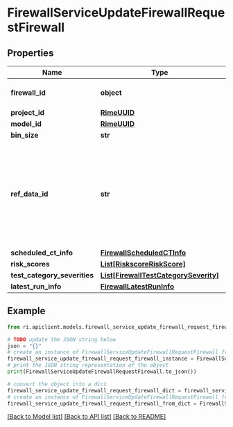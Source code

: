 # FirewallServiceUpdateFirewallRequestFirewall


## Properties

Name | Type | Description | Notes
------------ | ------------- | ------------- | -------------
**firewall_id** | **object** | Unique ID of an object in RIME. | [optional] 
**project_id** | [**RimeUUID**](RimeUUID.md) |  | [optional] 
**model_id** | [**RimeUUID**](RimeUUID.md) |  | [optional] 
**bin_size** | **str** |  | [optional] 
**ref_data_id** | **str** | The semantic ID of the reference dataset. This should correspond with the primary key in the Dataset Registry. | [optional] 
**scheduled_ct_info** | [**FirewallScheduledCTInfo**](FirewallScheduledCTInfo.md) |  | [optional] 
**risk_scores** | [**List[RiskscoreRiskScore]**](RiskscoreRiskScore.md) |  | [optional] 
**test_category_severities** | [**List[FirewallTestCategorySeverity]**](FirewallTestCategorySeverity.md) |  | [optional] 
**latest_run_info** | [**FirewallLatestRunInfo**](FirewallLatestRunInfo.md) |  | [optional] 

## Example

```python
from ri.apiclient.models.firewall_service_update_firewall_request_firewall import FirewallServiceUpdateFirewallRequestFirewall

# TODO update the JSON string below
json = "{}"
# create an instance of FirewallServiceUpdateFirewallRequestFirewall from a JSON string
firewall_service_update_firewall_request_firewall_instance = FirewallServiceUpdateFirewallRequestFirewall.from_json(json)
# print the JSON string representation of the object
print(FirewallServiceUpdateFirewallRequestFirewall.to_json())

# convert the object into a dict
firewall_service_update_firewall_request_firewall_dict = firewall_service_update_firewall_request_firewall_instance.to_dict()
# create an instance of FirewallServiceUpdateFirewallRequestFirewall from a dict
firewall_service_update_firewall_request_firewall_from_dict = FirewallServiceUpdateFirewallRequestFirewall.from_dict(firewall_service_update_firewall_request_firewall_dict)
```
[[Back to Model list]](../README.md#documentation-for-models) [[Back to API list]](../README.md#documentation-for-api-endpoints) [[Back to README]](../README.md)

